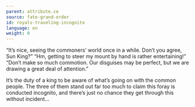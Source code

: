 ```yaml
---
parent: attribute.ce
source: fate-grand-order
id: royals-traveling-incognito
language: en
weight: 0
---
```


“It’s nice, seeing the commoners’ world once in a while. Don’t you agree, Sun King?”
“Hm, getting to steer my mount by hand is rather entertaining!”
“Don’t make so much commotion. Our disguises may be perfect, but we are drawing a great deal of attention.”

It’s the duty of a king to be aware of what’s going on with the common people. The three of them stand out far too much to claim this foray is conducted incognito, and there’s just no chance they get through this without incident…

